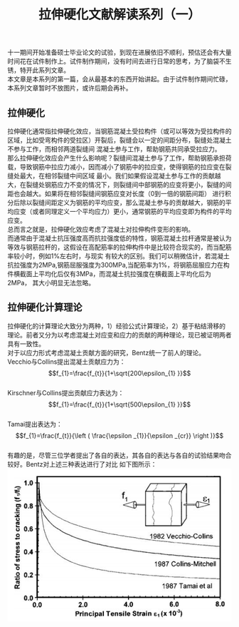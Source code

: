 ﻿---
layout: article
title: 拉伸硬化文献解读系列（一）
mathjax: true
mathjax_autoNumber: true
excerpt_separator: <!--more-->
key: 2019-11-7-NOTE1
tags: 文献课
---
  十一期间开始准备硕士毕业论文的试验，到现在进展依旧不顺利，预估还会有大量时间花在试件制作上。试件制作期间，没有时间去进行日常的思考，为了脑袋不生锈，特开此系列文章。  
  本文章是本系列的第一篇，会从最基本的东西开始讲起。由于试件制作期间忙碌，本系列文章暂时不放图片，或许后期会再补。
<!--more-->    
## 拉伸硬化
  拉伸硬化通常指拉伸硬化效应，当钢筋混凝土受拉构件（或可以等效为受拉构件的区域，比如受弯构件的受拉区）开裂后，裂缝会以一定的间距分布，裂缝处混凝土不参与工作，而相邻两道裂缝间
混凝土参与工作，帮助钢筋共同承受拉应力。  
  那么拉伸硬化效应会产生什么影响呢？裂缝间混凝土参与了工作，帮助钢筋承担荷载，导致钢筋中拉应力减小，因而减小了钢筋中的拉应变，使得钢筋的拉应变在裂缝处最大，在相邻裂缝中间区域
最小。我们如果假设混凝土参与工作的贡献越大，在裂缝处钢筋应力不变的情况下，则裂缝间中部钢筋的应变将更小，裂缝的间距也会越大。如果将在相邻裂缝间钢筋应变对长度（0到一倍的钢筋间距）
进行积分后除以裂缝间距定义为钢筋的平均应变，那么混凝土参与的贡献越大，钢筋的平均应变（或者同理定义一个平均应力）更小，通常钢筋的平均应变即为构件的平均应变。  
  总而言之就是，拉伸硬化效应考虑了混凝土对拉伸构件变形的影响。  
  而通常由于混凝土抗压强度高而抗拉强度低的特性，钢筋混凝土拉杆通常是被认为等效与钢筋拉杆的，这假设在高配筋率的拉伸构件中是比较符合现实的，而当配筋率较小时，例如1%左右时，与现实
有较大的区别。我们可以稍微估计，若混凝土抗拉强度为2MPa,钢筋屈服强度为300MPa,当配筋率为1%，将钢筋屈服应力在构件横截面上平均化后仅有3MPa，而混凝土抗拉强度在横截面上平均化后为2MPa，
其大小明显无法忽略。  
## 拉伸硬化计算理论
  拉伸硬化的计算理论大致分为两种，1）经验公式计算理论，2）基于粘结滑移的理论。前者又分为以考虑混凝土对应变和应力的贡献的两种理论，现已被证明两者具有一致性。  
  对于以应力形式考虑混凝土贡献方面的研究，Bentz统一了前人的理论。  
  Vecchio与Collins提出混凝土贡献应力为：  
  $$f_{1}=\frac{f_{t}}{1+\sqrt{200\epsilon_{1} }}$$  
  Kirschner与Collins提出贡献应力表达为：  
  $$f_{1}=\frac{f_{t}}{1+\sqrt{500\epsilon_{1} }}$$  
  Tamai提出表达为：  
  $$f_{1}=\frac{f_{t}}{\left ( \frac{\epsilon _{1}}{\epsilon _{cr}} \right )}$$  
  有趣的是，尽管三位学者提出了各自的表达，其各自的表达与各自的试验结果吻合较好。Bentz对上述三种表达进行了对比
如下图所示：  
![a](\pics\bg.png)

